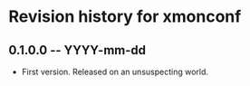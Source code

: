 # Revision history for xmonconf

## 0.1.0.0  -- YYYY-mm-dd

* First version. Released on an unsuspecting world.
